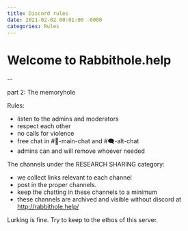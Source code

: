 ```yaml
---
title: Discord rules
date: 2021-02-02 00:01:00 -0000
categories: Rules
---
```


# Welcome to Rabbithole.help
--

part 2: The memoryhole

Rules:
- listen to the admins and moderators
- respect each other
- no calls for violence
- free chat in #💬-main-chat and #🗨-alt-chat 
- admins can and will remove whoever needed

The channels under the RESEARCH SHARING category:
- we collect links relevant to each channel
- post in the proper channels.
- keep the chatting in these channels to a minimum
- these channels are archived and visible without discord at http://rabbithole.help/

Lurking is fine. Try to keep to the ethos of this server.
